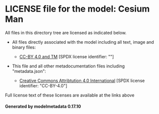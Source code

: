 # LICENSE file for the model: Cesium Man

All files in this directory tree are licensed as indicated below.

* All files directly associated with the model including all text, image and binary files:

  * [CC-BY 4.0 and TM]("") [SPDX license identifier: ""]

* This file and all other metadocumentation files including "metadata.json":

  * [Creative Commons Attribtution 4.0 International]("https://creativecommons.org/licenses/by/4.0/legalcode") [SPDX license identifier: "CC-BY-4.0"]

Full license text of these licenses are available at the links above

#### Generated by modelmetadata 0.17.10